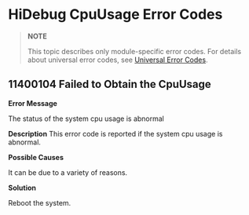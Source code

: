 # HiDebug CpuUsage Error Codes

> **NOTE**
>
> This topic describes only module-specific error codes. For details about universal error codes, see [Universal Error Codes](errorcode-universal.md).

## 11400104 Failed to Obtain the CpuUsage

**Error Message**

The status of the system cpu usage is abnormal

**Description**
This error code is reported if the system cpu usage is abnormal.

**Possible Causes**

It can be due to a variety of reasons.

**Solution**

Reboot the system.
